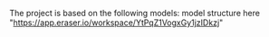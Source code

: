 The project is based on the following models:
model structure here "https://app.eraser.io/workspace/YtPqZ1VogxGy1jzIDkzj"